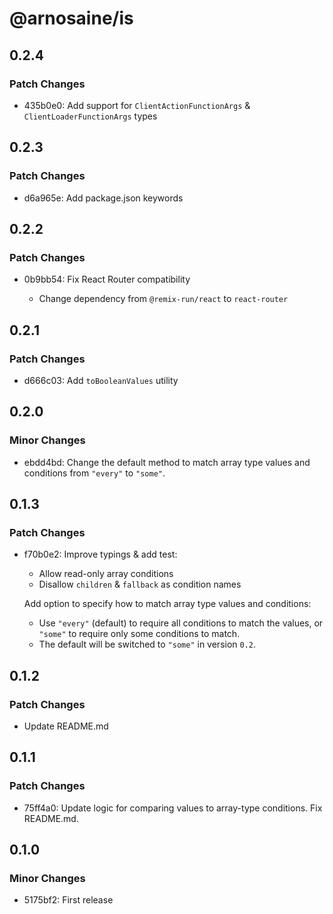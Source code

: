 # @arnosaine/is

## 0.2.4

### Patch Changes

- 435b0e0: Add support for `ClientActionFunctionArgs` & `ClientLoaderFunctionArgs` types

## 0.2.3

### Patch Changes

- d6a965e: Add package.json keywords

## 0.2.2

### Patch Changes

- 0b9bb54: Fix React Router compatibility

  - Change dependency from `@remix-run/react` to `react-router`

## 0.2.1

### Patch Changes

- d666c03: Add `toBooleanValues` utility

## 0.2.0

### Minor Changes

- ebdd4bd: Change the default method to match array type values and conditions from `"every"` to `"some"`.

## 0.1.3

### Patch Changes

- f70b0e2: Improve typings & add test:

  - Allow read-only array conditions
  - Disallow `children` & `fallback` as condition names

  Add option to specify how to match array type values and conditions:

  - Use `"every"` (default) to require all conditions to match the values, or `"some"` to require only some conditions to match.
  - The default will be switched to `"some"` in version `0.2`.

## 0.1.2

### Patch Changes

- Update README.md

## 0.1.1

### Patch Changes

- 75ff4a0: Update logic for comparing values to array-type conditions. Fix README.md.

## 0.1.0

### Minor Changes

- 5175bf2: First release
